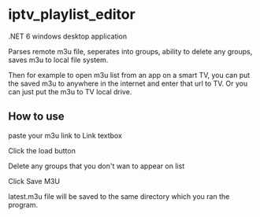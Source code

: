 # iptv_playlist_editor

.NET 6 windows desktop application

Parses remote m3u file, seperates into groups, ability to delete any groups, saves m3u to local file system. 

Then for example to open m3u list from an app on a smart TV, you can put the saved m3u to anywhere in the internet and enter that url to TV. Or you can just put the m3u to TV local drive.

## How to use ##
paste your m3u link to Link textbox

Click the load button

Delete any groups that you don't wan to appear on list

Click Save M3U

latest.m3u file will be saved to the same directory which you ran the program.
